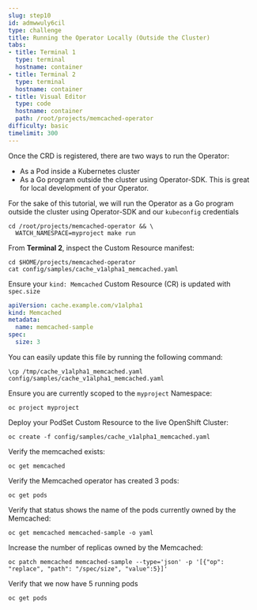 ```yaml
---
slug: step10
id: admwwuly6cil
type: challenge
title: Running the Operator Locally (Outside the Cluster)
tabs:
- title: Terminal 1
  type: terminal
  hostname: container
- title: Terminal 2
  type: terminal
  hostname: container
- title: Visual Editor
  type: code
  hostname: container
  path: /root/projects/memcached-operator
difficulty: basic
timelimit: 300
---
```

Once the CRD is registered, there are two ways to run the Operator:

* As a Pod inside a Kubernetes cluster
* As a Go program outside the cluster using Operator-SDK. This is great for local development of your Operator.

For the sake of this tutorial, we will run the Operator as a Go program outside the cluster using Operator-SDK and our `kubeconfig` credentials

```
cd /root/projects/memcached-operator && \
  WATCH_NAMESPACE=myproject make run
```

From **Terminal 2**, inspect the Custom Resource manifest:

```
cd $HOME/projects/memcached-operator
cat config/samples/cache_v1alpha1_memcached.yaml
```

Ensure your `kind: Memcached` Custom Resource (CR) is updated with `spec.size`

```yaml
apiVersion: cache.example.com/v1alpha1
kind: Memcached
metadata:
  name: memcached-sample
spec:
  size: 3
```

You can easily update this file by running the following command:

```
\cp /tmp/cache_v1alpha1_memcached.yaml config/samples/cache_v1alpha1_memcached.yaml
```

Ensure you are currently scoped to the `myproject` Namespace:

```
oc project myproject
```

Deploy your PodSet Custom Resource to the live OpenShift Cluster:

```
oc create -f config/samples/cache_v1alpha1_memcached.yaml
```

Verify the memcached exists:

```
oc get memcached
```

Verify the Memcached operator has created 3 pods:

```
oc get pods
```

Verify that status shows the name of the pods currently owned by the Memcached:

```
oc get memcached memcached-sample -o yaml
```

Increase the number of replicas owned by the Memcached:

```
oc patch memcached memcached-sample --type='json' -p '[{"op": "replace", "path": "/spec/size", "value":5}]'
```


Verify that we now have 5 running pods
```
oc get pods
```